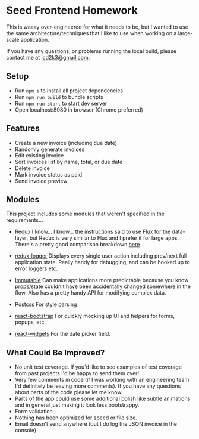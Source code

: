 # Seed Frontend Homework

This is waaay over-engineered for what it needs to be, but I wanted to use the same architecture/techniques that I like to use when working on a large-scale application.

If you have any questions, or problems running the local build, please contact me at icd2k3@gmail.com.

## Setup

- Run `npm i` to install all project dependencies
- Run `npm run build` to bundle scripts
- Run `npm run start` to start dev server
- Open localhost:8080 in browser (Chrome preferred)

## Features

- Create a new invoice (including due date)
- Randomly generate invoices
- Edit existing invoice
- Sort invoices list by name, total, or due date
- Delete invoice
- Mark invoice status as paid
- Send invoice preview

## Modules
This project includes some modules that weren't specified in the requirements...
 
- [Redux](https://github.com/reactjs/redux) I know... I know... the instructions said to use [Flux](https://facebook.github.io/flux/) for the data-layer, but Redux is very similar to Flux and I prefer it for large apps. There's a pretty good comparison breakdown [here](http://stackoverflow.com/a/32920459/1411364)

- [redux-logger](https://github.com/evgenyrodionov/redux-logger) Displays every single user action including prev/next full application state. Really handy for debugging, and can be hooked up to error loggers etc.

- [Immutable](https://facebook.github.io/immutable-js/) Can make applications more predictable because you know props/state couldn't have been accidentally changed somewhere in the flow. Also has a pretty handy API for modifying complex data.

- [Postcss](https://github.com/postcss/postcss) For style parsing

- [react-bootstrap](https://react-bootstrap.github.io/) For quickly mocking up UI and helpers for forms, popups, etc.

- [react-widgets](https://jquense.github.io/react-widgets/docs/#/?_k=a7aied) For the date picker field.

## What Could Be Improved?

- No unit test coverage. If you'd like to see examples of test coverage from past projects I'd be happy to send them over!
- Very few comments in code (if I was working with an engineering team I'd definitely be leaving more comments). If you have any questions about parts of the code please let me know.
- Parts of the app could use some additional polish like subtle animations and in general just making it look less bootstrappy.
- Form validation
- Nothing has been optimized for speed or file size.
- Email doesn't send anywhere (but I do log the JSON invoice in the console)

